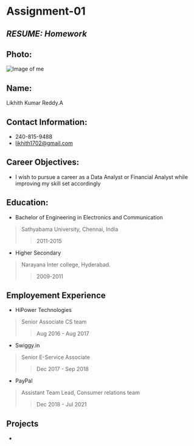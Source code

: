# Assignment-01
## *RESUME: Homework*

## Photo:

![Image of me](https://user-images.githubusercontent.com/89957637/132109619-2fd24205-27c1-47cd-bb54-b9b2e619aead.jpg)

## **Name:**
Likhith Kumar Reddy.A

## **Contact Information:**
- 240-815-9488
- likhith1702@gmail.com

## **Career Objectives:**
- I wish to pursue a career as a Data Analyst or Financial Analyst while improving my skill set accordingly

## **Education:**
- Bachelor of Engineering in Electronics and Communication
> Sathyabama University, Chennai, India
>> 2011-2015
- Higher Secondary 
> Narayana Inter college, Hyderabad.
>> 2009-2011

## **Employement Experience**
- HiPower Technologies
> Senior Associate CS team
>> Aug 2016 - Aug 2017

- Swiggy.in
> Senior E-Service Associate
>> Dec 2017 - Sep 2018

- PayPal
> Assistant Team Lead, Consumer relations team
>> Dec 2018 - Jul 2021

## **Projects**
- 
